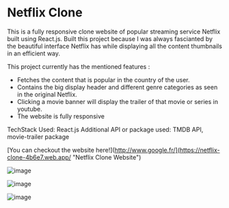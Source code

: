# Netflix Clone #
This is a fully responsive clone website of popular streaming service Netflix built using React.js. Built this project because I was always fascianted by the beautiful
interface Netflix has while displaying all the content thumbnails in an efficient way.

This project currently has the mentioned features :
- Fetches the content that is popular in the country of the user.
- Contains the big display header and different genre categories as seen in the original Netflix.
- Clicking a movie banner will display the trailer of that movie or series in youtube.
- The website is fully responsive

TechStack Used: React.js
Additional API or package used: TMDB API, movie-trailer package

[You can checkout the website here!](http://www.google.fr/](https://netflix-clone-4b6e7.web.app/ "Netflix Clone Website")

![image](https://user-images.githubusercontent.com/67021346/173216877-58b81f9f-52c9-414f-88d9-8457a2a45863.png)


![image](https://user-images.githubusercontent.com/67021346/173216888-bd9c0c1e-6c7c-4af8-821f-ce543ba8f056.png)


![image](https://user-images.githubusercontent.com/67021346/173216956-ccb5b066-625a-49cf-931b-3817c663db13.png)
